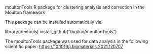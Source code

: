 moultonTools
R package for clustering analysis and correction in the Moulton framework

This package can be installed automatically via:

library(devtools)
install_github("tbgitoo/moultonTools")

The moultonTools package was used for data analysis in the following scientific paper: https://10.1016/j.biomaterials.2021.120707


